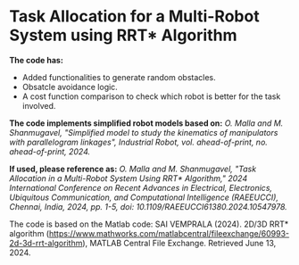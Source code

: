 # Task Allocation for a Multi-Robot System using RRT* Algorithm
**The code has:**
- Added functionalities to generate random obstacles.
- Obsatcle avoidance logic.
- A cost function comparison to check which robot is better for the task involved.

**The code implements simplified robot models based on:**
*O. Malla and M. Shanmugavel, "Simplified model to study the kinematics of
manipulators with parallelogram linkages", Industrial Robot, vol.
ahead-of-print, no. ahead-of-print, 2024.*

**If used, please reference as:**
_O. Malla and M. Shanmugavel, "Task Allocation in a Multi-Robot System Using RRT* Algorithm," 2024 International Conference on Recent Advances in Electrical, Electronics, Ubiquitous Communication, and Computational Intelligence (RAEEUCCI), Chennai, India, 2024, pp. 1-5, doi: 10.1109/RAEEUCCI61380.2024.10547978._

The code is based on the Matlab code:
SAI VEMPRALA (2024). 2D/3D RRT* algorithm (https://www.mathworks.com/matlabcentral/fileexchange/60993-2d-3d-rrt-algorithm), MATLAB Central File Exchange. Retrieved June 13, 2024.
